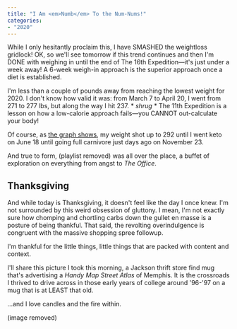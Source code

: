 ```yaml
---
title: "I Am <em>Numb</em> To the Num-Nums!"
categories:
- "2020"
---
```


While I only hesitantly proclaim this, I have SMASHED the weightloss gridlock!  OK, so we'll see tomorrow if this trend continues and then I'm DONE with weighing in until the end of The 16th Expedition—it's just under a week away!  A 6-week weigh-in approach is the superior approach once a diet is established.

I'm less than a couple of pounds away from reaching the lowest weight for 2020.  I don't know how valid it was: from March 7 to April 20, I went from 271 to 277 lbs, but along the way I hit 237. * *shrug* *  The 11th Expedition is a lesson on how a low-calorie approach fails—you CANNOT out-calculate your body!  

Of course, as [the graph shows](/fit/#all-results), my weight shot up to 292 until I went keto on June 18 until going full carnivore just days ago on November 23.

And true to form, (playlist removed) was all over the place, a buffet of exploration on everything from angst to *The Office*.

## Thanksgiving

And while today is Thanksgiving, it doesn't feel like the day I once knew.  I'm not surrounded by this weird obsession of gluttony.  I mean, I'm not exactly sure how chomping and chortling carbs down the gullet en masse is a posture of being thankful.  That said, the revolting overindulgence is congruent with the massive shopping spree followup.

I'm thankful for the little things, little things that are packed with content and context.

I'll share this picture I took this morning, a Jackson thrift store find mug that's advertising a *Handy Map Street Atlas* of Memphis.  It is the crossroads I thrived to drive across in those early years of college around '96-'97 on a mug that is at LEAST that old.

...and I love candles and the fire within.

(image removed)